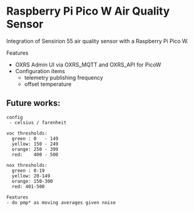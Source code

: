 # Raspberry Pi Pico W Air Quality Sensor

Integration of Sensirion 55 air quality sensor with a Raspberry Pi Pico W.

Features
- OXRS Admin UI via OXRS_MQTT and OXRS_API for PicoW
- Configuration items
  - telemetry publishing frequency
  - offset temperature


## Future works:

```
config
 - celsius / farenheit
```

```
voc thresholds:
  green : 0   - 149
  yellow: 150 - 249
  orange: 250 - 399
  red:    400 - 500

nox thresholds:
  green : 0-19
  yellow: 20-149
  orange: 150-300
  red: 401-500
```

```
Features
- do pmp* as moving averages given noise 
```
